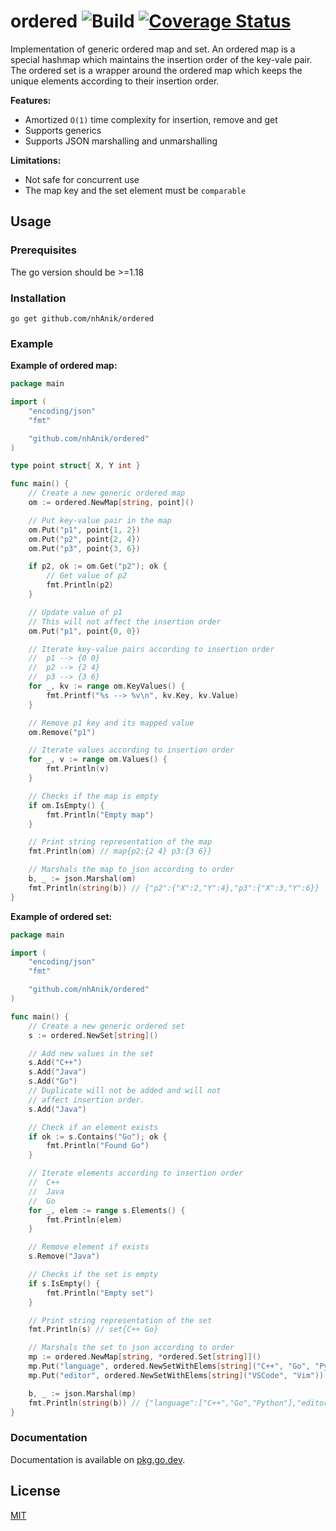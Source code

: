 # ordered ![Build](https://github.com/nhAnik/ordered/actions/workflows/build.yaml/badge.svg) [![Coverage Status](https://coveralls.io/repos/github/nhAnik/ordered/badge.svg)](https://coveralls.io/github/nhAnik/ordered)
Implementation of generic ordered map and set. An ordered map is a special
hashmap which maintains the insertion order of the key-vale pair. The ordered
set is a wrapper around the ordered map which keeps the unique elements
according to their insertion order.

**Features:**
- Amortized `O(1)` time complexity for insertion, remove and get
- Supports generics
- Supports JSON marshalling and unmarshalling

**Limitations:**
- Not safe for concurrent use
- The map key and the set element must be `comparable`

## Usage

### Prerequisites
The go version should be >=1.18

### Installation
```
go get github.com/nhAnik/ordered
```

### Example
**Example of ordered map:**
```go
package main

import (
	"encoding/json"
	"fmt"

	"github.com/nhAnik/ordered"
)

type point struct{ X, Y int }

func main() {
	// Create a new generic ordered map
	om := ordered.NewMap[string, point]()

	// Put key-value pair in the map
	om.Put("p1", point{1, 2})
	om.Put("p2", point{2, 4})
	om.Put("p3", point{3, 6})

	if p2, ok := om.Get("p2"); ok {
		// Get value of p2
		fmt.Println(p2)
	}

	// Update value of p1
	// This will not affect the insertion order
	om.Put("p1", point{0, 0})

	// Iterate key-value pairs according to insertion order
	// 	p1 --> {0 0}
	// 	p2 --> {2 4}
	// 	p3 --> {3 6}
	for _, kv := range om.KeyValues() {
		fmt.Printf("%s --> %v\n", kv.Key, kv.Value)
	}

	// Remove p1 key and its mapped value
	om.Remove("p1")

	// Iterate values according to insertion order
	for _, v := range om.Values() {
		fmt.Println(v)
	}

	// Checks if the map is empty
	if om.IsEmpty() {
		fmt.Println("Empty map")
	}

	// Print string representation of the map
	fmt.Println(om) // map{p2:{2 4} p3:{3 6}}

	// Marshals the map to json according to order
	b, _ := json.Marshal(om)
	fmt.Println(string(b)) // {"p2":{"X":2,"Y":4},"p3":{"X":3,"Y":6}}
}
```

**Example of ordered set:**
```go
package main

import (
	"encoding/json"
	"fmt"

	"github.com/nhAnik/ordered"
)

func main() {
	// Create a new generic ordered set
	s := ordered.NewSet[string]()

	// Add new values in the set
	s.Add("C++")
	s.Add("Java")
	s.Add("Go")
	// Duplicate will not be added and will not
	// affect insertion order.
	s.Add("Java")

	// Check if an element exists
	if ok := s.Contains("Go"); ok {
		fmt.Println("Found Go")
	}

	// Iterate elements according to insertion order
	// 	C++
	// 	Java
	// 	Go
	for _, elem := range s.Elements() {
		fmt.Println(elem)
	}

	// Remove element if exists
	s.Remove("Java")

	// Checks if the set is empty
	if s.IsEmpty() {
		fmt.Println("Empty set")
	}

	// Print string representation of the set
	fmt.Println(s) // set{C++ Go}

	// Marshals the set to json according to order
	mp := ordered.NewMap[string, *ordered.Set[string]]()
	mp.Put("language", ordered.NewSetWithElems[string]("C++", "Go", "Python"))
	mp.Put("editor", ordered.NewSetWithElems[string]("VSCode", "Vim"))

	b, _ := json.Marshal(mp)
	fmt.Println(string(b)) // {"language":["C++","Go","Python"],"editor":["VSCode","Vim"]}
}
```
### Documentation
Documentation is available on [pkg.go.dev](https://pkg.go.dev/github.com/nhAnik/ordered#section-documentation).

## License

[MIT](LICENSE)
